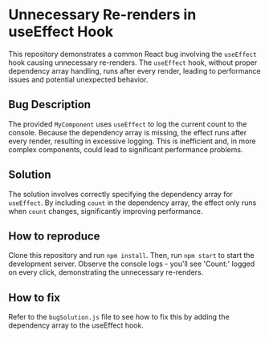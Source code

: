 # Unnecessary Re-renders in useEffect Hook

This repository demonstrates a common React bug involving the `useEffect` hook causing unnecessary re-renders.  The `useEffect` hook, without proper dependency array handling, runs after every render, leading to performance issues and potential unexpected behavior.

## Bug Description

The provided `MyComponent` uses `useEffect` to log the current count to the console. Because the dependency array is missing, the effect runs after every render, resulting in excessive logging. This is inefficient and, in more complex components, could lead to significant performance problems.

## Solution

The solution involves correctly specifying the dependency array for `useEffect`. By including `count` in the dependency array, the effect only runs when `count` changes, significantly improving performance.

## How to reproduce

Clone this repository and run `npm install`. Then, run `npm start` to start the development server. Observe the console logs - you'll see 'Count:' logged on every click, demonstrating the unnecessary re-renders.

## How to fix

Refer to the `bugSolution.js` file to see how to fix this by adding the dependency array to the useEffect hook.